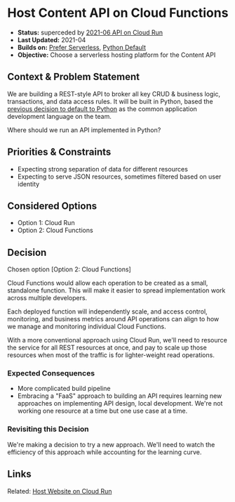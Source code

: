# Host Content API on Cloud Functions

* **Status:** superceded by [2021-06 API on Cloud Run](2021-06-run-api.md)
* **Last Updated:** 2021-04
* **Builds on:** [Prefer Serverless](2021-03-serverless.md), [Python Default](2021-03-python-backend.md)
* **Objective:** Choose a serverless hosting platform for the Content API

## Context & Problem Statement

We are building a REST-style API to broker all key CRUD & business logic, transactions, and data access rules. It will be built in Python, based the [previous decision to default to Python](2021-03-python-backend.md) as the common application development language on the team.

Where should we run an API implemented in Python?

## Priorities & Constraints <!-- optional -->

* Expecting strong separation of data for different resources
* Expecting to serve JSON resources, sometimes filtered based on user identity

## Considered Options

* Option 1: Cloud Run
* Option 2: Cloud Functions

## Decision

Chosen option [Option 2: Cloud Functions]

Cloud Functions would allow each operation to be created as a small, standalone function. This will make it easier to spread implementation work across multiple developers.

Each deployed function will independently scale, and access control, monitoring, and business metrics around API operations can align to how we manage and monitoring individual Cloud Functions.

With a more conventional approach using Cloud Run, we'll need to resource the service for all REST resources at once, and pay to scale up those resources when most of the traffic is for lighter-weight read operations.

### Expected Consequences <!-- optional -->

* More complicated build pipeline
* Embracing a "FaaS" approach to building an API requires learning new approaches on implementing API design, local development. We're not working one resource at a time but one use case at a time.

### Revisiting this Decision <!-- optional -->

We're making a decision to try a new approach. We'll need to watch the efficiency of this approach while accounting for the learning curve.

## Links

Related: [Host Website on Cloud Run](2021-04-run-website.md)
